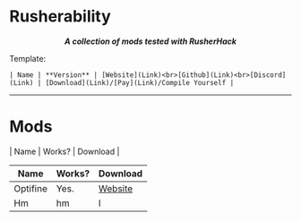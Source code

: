 # Rusherability


<div align="center">

***A collection of mods tested with RusherHack***

</div>


Template:

```| Name | **Version** | [Website](Link)<br>[Github](Link)<br>[Discord](Link) | [Download](Link)/[Pay](Link)/Compile Yourself |```

-------

# Mods

| Name | Works? | Download |

| Name          | Works?        | Download   
| ------------- | ------------- | --------    |
| Optifine      | Yes.          | [Website](https://optifine.net/adloadx?f=OptiFine_1.12.2_HD_U_G5.jar&x=1224)  |
| Hm        | hm     | l   |
